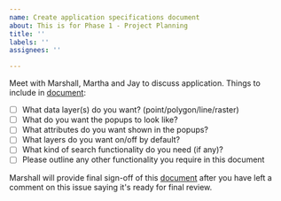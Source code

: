 ```yaml
---
name: Create application specifications document
about: This is for Phase 1 - Project Planning
title: ''
labels: ''
assignees: ''

---
```


Meet with Marshall, Martha and Jay to discuss application.
Things to include in [document](https://github.com/UGS-GIO/repo/wiki/Application-Requirements):
- [ ] What data layer(s) do you want? (point/polygon/line/raster)
- [ ] What do you want the popups to look like?
- [ ] What attributes do you want shown in the popups?
- [ ] What layers do you want on/off by default?
- [ ] What kind of search functionality do you need (if any)?
- [ ] Please outline any other functionality you require in this document

Marshall will provide final sign-off of this [document](https://github.com/UGS-GIO/repo/wiki/Application-Requirements) after you have left a comment on this issue saying it's ready for final review.
